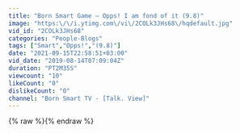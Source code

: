 ```yaml
---
title: "Born Smart Game – Opps! I am fond of it (9.8)"
image: "https:\/\/i.ytimg.com\/vi\/2COLk3JHs68\/hqdefault.jpg"
vid_id: "2COLk3JHs68"
categories: "People-Blogs"
tags: ["Smart","Opps!","(9.8)"]
date: "2021-09-15T22:58:51+03:00"
vid_date: "2019-08-14T07:09:04Z"
duration: "PT2M35S"
viewcount: "10"
likeCount: "0"
dislikeCount: "0"
channel: "Born Smart TV - [Talk. View]"
---
```

{% raw %}{% endraw %}
